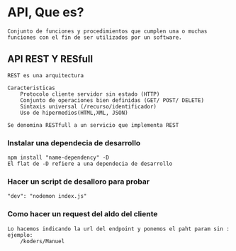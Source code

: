 # API, Que es?
    Conjunto de funciones y procedimientos que cumplen una o muchas funciones con el fin de ser utilizados por un software.

## API REST Y RESfull
    REST es una arquitectura

    Caracteristicas 
        Protocolo cliente servidor sin estado (HTTP)
        Conjunto de operaciones bien definidas (GET/ POST/ DELETE)
        Sintaxis universal (/recurso/identificador)
        Uso de hipermedios(HTML,XML, JSON)

    Se denomina RESTfull a un servicio que implementa REST

### Instalar una dependecia de desarrollo

    npm install "name-dependency" -D
    El flat de -D refiere a una dependecia de desarrollo
### Hacer un script de desalloro para probar
    "dev": "nodemon index.js"

### Como hacer un request del aldo del cliente
    Lo hacemos indicando la url del endpoint y ponemos el paht param sin : 
    ejemplo:
        /koders/Manuel

